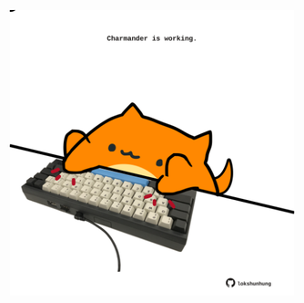 <!-- built at 15/09/2022, 18:00:51 UTC -->
<p align="center">
  <img width="500" height="500" src="./ReadmeImage.svg">
</p>

